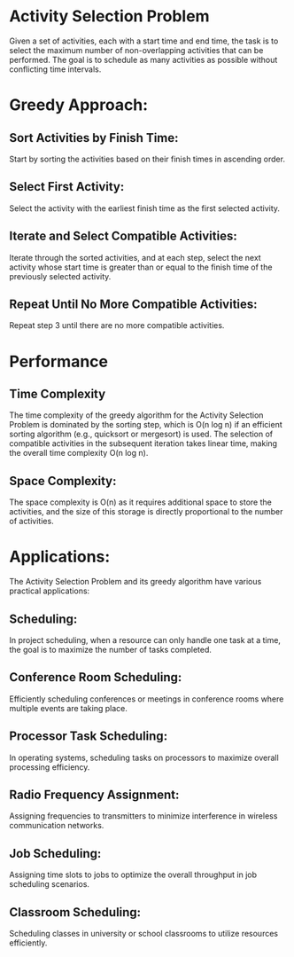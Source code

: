 # Activity Selection Problem

Given a set of activities, each with a start time and end time, the task is to select the maximum number of non-overlapping activities that can be performed. The goal is to schedule as many activities as possible without conflicting time intervals.

# Greedy Approach:

## Sort Activities by Finish Time:

Start by sorting the activities based on their finish times in ascending order.

## Select First Activity:

Select the activity with the earliest finish time as the first selected activity.

## Iterate and Select Compatible Activities:

Iterate through the sorted activities, and at each step, select the next activity whose start time is greater than or equal to the finish time of the previously selected activity.

## Repeat Until No More Compatible Activities:

Repeat step 3 until there are no more compatible activities.


# Performance
## Time Complexity 

The time complexity of the greedy algorithm for the Activity Selection Problem is dominated by the sorting step, which is O(n log n) if an efficient sorting algorithm (e.g., quicksort or mergesort) is used. The selection of compatible activities in the subsequent iteration takes linear time, making the overall time complexity O(n log n).

## Space Complexity:
The space complexity is O(n) as it requires additional space to store the activities, and the size of this storage is directly proportional to the number of activities.


# Applications:
The Activity Selection Problem and its greedy algorithm have various practical applications:


## Scheduling:
In project scheduling, when a resource can only handle one task at a time, the goal is to maximize the number of tasks completed.

## Conference Room Scheduling:
Efficiently scheduling conferences or meetings in conference rooms where multiple events are taking place.

## Processor Task Scheduling:
In operating systems, scheduling tasks on processors to maximize overall processing efficiency.

## Radio Frequency Assignment:
Assigning frequencies to transmitters to minimize interference in wireless communication networks.

## Job Scheduling:
Assigning time slots to jobs to optimize the overall throughput in job scheduling scenarios.

## Classroom Scheduling:
Scheduling classes in university or school classrooms to utilize resources efficiently.

